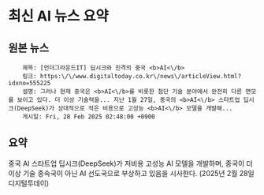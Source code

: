 # 최신 AI 뉴스 요약

## 원본 뉴스
		제목: [언더그라운드IT] 딥시크와 진격의 중국 <b>AI<\/b>
		링크: https:\/\/www.digitaltoday.co.kr\/news\/articleView.html?idxno=555225
		설명: 그러나 현재 중국은 <b>AI<\/b>를 비롯한 첨단 기술 분야에서 완전히 다른 면모를 보이고 있다. 더 이상 기술력을... 지난 1월 27일, 중국의 <b>AI<\/b> 스타트업 딥시크(DeepSeek)가 상대적으로 적은 비용으로 고성능 <b>AI<\/b> 모델을 개발해... 
		게시일: Fri, 28 Feb 2025 02:48:00 +0900


## 요약
중국 AI 스타트업 딥시크(DeepSeek)가 저비용 고성능 AI 모델을 개발하며, 중국이 더 이상 기술 종속국이 아닌 AI 선도국으로 부상하고 있음을 시사한다. (2025년 2월 28일 디지털투데이)
